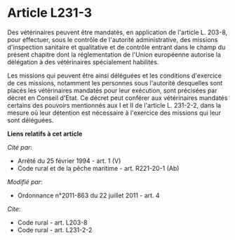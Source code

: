 # Article L231-3

Des vétérinaires peuvent être mandatés, en application de l'article L. 203-8, pour effectuer, sous le contrôle de l'autorité
administrative, des missions d'inspection sanitaire et qualitative et de contrôle entrant dans le champ du présent chapitre
dont la réglementation de l'Union européenne autorise la délégation à des vétérinaires spécialement habilités. 

Les missions qui peuvent être ainsi déléguées et les conditions d'exercice de ces missions, notamment les personnes sous
l'autorité desquelles sont placés les vétérinaires mandatés pour leur exécution, sont précisées par décret en Conseil d'Etat.
Ce décret peut conférer aux vétérinaires mandatés certains des pouvoirs mentionnés aux I et II de l'article L. 231-2-2, dans
la mesure où leur détention est nécessaire à l'exercice des missions qui leur sont déléguées.

**Liens relatifs à cet article**

_Cité par_:

  - Arrêté du 25 février 1994 - art. 1 (V)
  - Code rural et de la pêche maritime - art. R221-20-1 (Ab)

_Modifié par_:

  - Ordonnance n°2011-863 du 22 juillet 2011 - art. 4

_Cite_:

  - Code rural - art. L203-8
  - Code rural - art. L231-2-2
